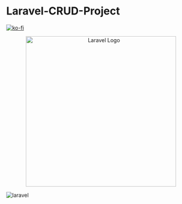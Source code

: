 # Laravel-CRUD-Project

[![ko-fi](https://ko-fi.com/img/githubbutton_sm.svg)](https://ko-fi.com/V7V1LLFKO)

<p align="center"><a href="https://laravel.com" target="_blank"><img src="https://raw.githubusercontent.com/laravel/art/master/logo-lockup/5%20SVG/2%20CMYK/1%20Full%20Color/laravel-logolockup-cmyk-red.svg" width="400" alt="Laravel Logo"></a></p>

![laravel](https://github.com/Majid-Razzaq/Laravel-CRUD-project/assets/80920360/1e5de904-1328-4380-9d72-30ea9316631f)
